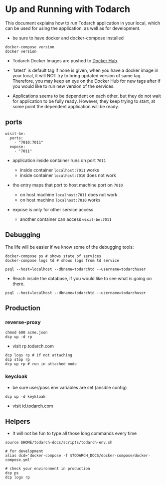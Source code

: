 # Up and Running with Todarch

This document explains how to run Todarch application in your local, which can
be used for using the application, as well as for development.

- be sure to have docker and docker-compose installed

```shell
docker-compose version
docker version
```

- Todarch Docker Images are pushed to [Docker Hub](https://hub.docker.com/u/todarch/).

* 'latest' is default tag if none is given, when you have a docker image in your
  local, it will NOT try to bring updated version of same tag. Therefore, you may
  keep an eye on the Docker Hub for new tags after if you
  would like to run new version of the services.

- Applications seems to be dependent on each other, but they do not wait for
  application to be fully ready. However, they keep trying to start, at some
  point the dependent application will be ready.

## ports

```shell
wisit-be:
  ports:
    - "7010:7011"
  expose:
    - "7011"
```

- application inside container runs on port `7011`
  - inside container `localhost:7011` works
  - inside container `localhost:7010` does not work

- the entry maps that port to host machine port on `7010`
  - on host machine `localhost:7011` does not work
  - on host machine `localhost:7010` works

- expose is only for other service access
  - another container can access `wisit-be:7011`

## Debugging

The life will be easier if we know some of the debugging tools:

```shell
docker-compose ps # shows state of services
docker-compose logs td # shows logs from td service

psql --host=localhost --dbname=todarchtd --username=todarchuser
```

- Reach inside the database, if you would like to see what is going on there.

```shell
psql --host=localhost --dbname=todarchtd --username=todarchuser
```

## Production

### reverse-proxy

```shell
chmod 600 acme.json
dcp up -d rp
```

- visit rp.todarch.com

```shell
dcp logs rp # if not attaching
dcp stop rp
dcp up rp # run in attached mode
```

### keycloak

- be sure user/pass env variables are set (ansible config)

```shell
dcp up -d keykloak
```

- visit id.todarch.com

## Helpers

- It will not be fun to type all those long commands every time

```shell
source $HOME/todarch-docs/scripts/todarch-env.sh
```

```shell
# for development
alias dcd='docker-compose -f $TODARCH_DOCS/docker-compose/docker-compose.yml'

# check your environment in production
dcp ps
dcp logs rp
```
